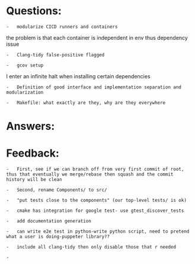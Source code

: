 # Questions:

    -   modularize CICD runners and containers

the problem is that each container is independent in env thus dependency issue

    -   Clang-tidy false-positive flagged

    -   gcov setup

I enter an infinite halt when installing certain dependencies

    -   Definition of good interface and implementation separation and modularization

    -   Makefile: what exactly are they, why are they everywhere

# Answers:

# Feedback:

    -   First, see if we can branch off from very first commit of root, thus that eventually we merge/rebase then squash and the commit history will be clean

    -   Second, rename Components/ to src/

    -   "put tests close to the components" (our top-level tests/ is ok) 

    -   cmake has integration for google test- use gtest_discover_tests

    -   add documentation generation

    -   can write e2e test in python-write python script, need to pretend what a user is doing-puppeter library??

    -   include all clang-tidy then only disable those that r needed 

    -   